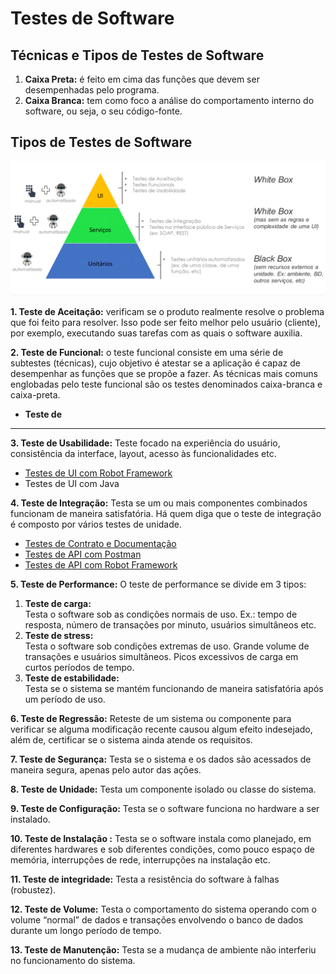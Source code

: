 # Testes de Software

## Técnicas e Tipos de Testes de Software

1. &#x20;**Caixa Preta:** é feito em cima das funções que devem ser desempenhadas pelo programa.
2. **Caixa Branca:** tem como foco a análise do comportamento interno do software, ou seja, o seu código-fonte.

## &#x20;<a href="#tipos-de-testes-de-software" id="tipos-de-testes-de-software"></a>

## &#x20;<a href="#tipos-de-testes-de-software" id="tipos-de-testes-de-software"></a>

## Tipos de Testes de Software <a href="#tipos-de-testes-de-software" id="tipos-de-testes-de-software"></a>

![](.gitbook/assets/qualidade.png)

**1. Teste de Aceitação:** verificam se o produto realmente resolve o problema que foi feito para resolver. Isso pode ser feito melhor pelo usuário (cliente), por exemplo, executando suas tarefas com as quais o software auxilia.

**2. Teste de Funcional:** o teste funcional consiste em uma série de subtestes (técnicas), cujo objetivo é atestar se a aplicação é capaz de desempenhar as funções que se propõe a fazer. As técnicas mais comuns englobadas pelo teste funcional são os testes denominados caixa-branca e caixa-preta.

* **Teste de**
* ****

**3. Teste de Usabilidade:** Teste focado na experiência do usuário, consistência da interface, layout, acesso às funcionalidades etc.

* [Testes de UI com Robot Framework](https://app.gitbook.com/@programacao/s/qualidade/\~/drafts/-MkgN7PGQoFNvS5TRgjV/testes-de-integracao/testes-de-api-com-robot-framework)
* Testes de UI com Java

**4. Teste de Integração:** Testa se um ou mais componentes combinados funcionam de maneira satisfatória. Há quem diga que o teste de integração é composto por vários testes de unidade.

* [Testes de Contrato e Documentação](https://app.gitbook.com/@programacao/s/qualidade/\~/drafts/-MkgN7PGQoFNvS5TRgjV/testes-de-integracao/testes-de-contrato-e-documentacao)
* [Testes de API com Postman](https://app.gitbook.com/@programacao/s/qualidade/\~/drafts/-MkgN7PGQoFNvS5TRgjV/testes-de-integracao/testes-de-api-com-postman)
* [Testes de API com Robot Framework](https://app.gitbook.com/@programacao/s/qualidade/\~/drafts/-MkgN7PGQoFNvS5TRgjV/testes-de-integracao/testes-de-api-com-robot-framework)

**5. Teste de Performance:** O teste de performance se divide em 3 tipos:

1. **Teste de carga:**\
   Testa o software sob as condições normais de uso. Ex.: tempo de resposta, número de transações por minuto, usuários simultâneos etc.
2. **Teste de stress:**\
   Testa o software sob condições extremas de uso. Grande volume de transações e usuários simultâneos. Picos excessivos de carga em curtos períodos de tempo.
3. **Teste de estabilidade:**\
   Testa se o sistema se mantém funcionando de maneira satisfatória após um período de uso.

**6. Teste de Regressão:** Reteste de um sistema ou componente para verificar se alguma modificação recente causou algum efeito indesejado, além de, certificar se o sistema ainda atende os requisitos.

**7. Teste de Segurança:** Testa se o sistema e os dados são acessados de maneira segura, apenas pelo autor das ações.

**8. Teste de Unidade:** Testa um componente isolado ou classe do sistema.

**9. Teste de Configuração:** Testa se o software funciona no hardware a ser instalado.

**10. Teste de Instalação :**  Testa se o software instala como planejado, em diferentes hardwares e sob diferentes condições, como pouco espaço de memória, interrupções de rede, interrupções na instalação etc.

**11. Teste de integridade:** Testa a resistência do software à falhas (robustez).

**12. Teste de Volume:** Testa o comportamento do sistema operando com o volume “normal” de dados e transações envolvendo o banco de dados durante um longo período de tempo.

**13. Teste de Manutenção:** Testa se a mudança de ambiente não interferiu no funcionamento do sistema.

